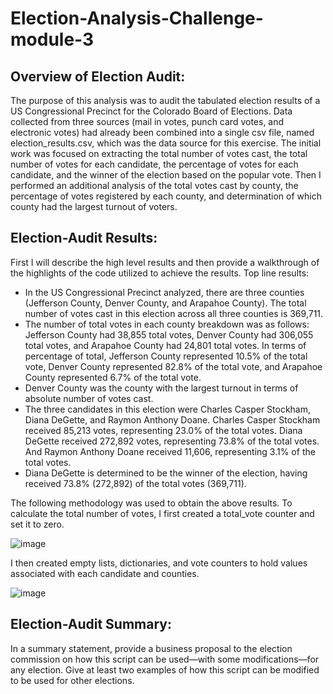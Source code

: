 # Election-Analysis-Challenge-module-3

## Overview of Election Audit: 
The purpose of this analysis was to audit the tabulated election results of a US Congressional Precinct for the Colorado Board of Elections.  Data collected from three sources (mail in votes, punch card votes, and electronic votes) had already been combined into a single csv file, named election_results.csv, which was the data source for this exercise.  The initial work was focused on extracting the total number of votes cast, the total number of votes for each candidate, the percentage of votes for each candidate, and the winner of the election based on the popular vote.  Then I performed an additional analysis of the total votes cast by county, the percentage of votes registered by each county, and determination of which county had the largest turnout of voters.

## Election-Audit Results: 
First I will describe the high level results and then provide a walkthrough of the highlights of the code utilized to achieve the results. 
Top line results:
- In the US Congressional Precinct analyzed, there are three counties (Jefferson County, Denver County, and Arapahoe County).  The total number of votes cast in this election across all three counties is 369,711.
- The number of total votes in each county breakdown was as follows: Jefferson County had 38,855 total votes, Denver County had 306,055 total votes, and Arapahoe County had 24,801 total votes.  In terms of percentage of total, Jefferson County represented 10.5% of the total vote, Denver County represented 82.8% of the total vote, and Arapahoe County represented 6.7% of the total vote.
- Denver County was the county with the largest turnout in terms of absolute number of votes cast.
- The three candidates in this election were Charles Casper Stockham, Diana DeGette, and Raymon Anthony Doane.  Charles Casper Stockham received 85,213 votes, representing 23.0% of the total votes.  Diana DeGette received 272,892 votes, representing 73.8% of the total votes.  And Raymon Anthony Doane received 11,606, representing 3.1% of the total votes.
- Diana DeGette is determined to be the winner of the election, having received 73.8% (272,892) of the total votes (369,711).

The following methodology was used to obtain the above results.  To calculate the total number of votes, I first created a total_vote counter and set it to zero.

![image](https://user-images.githubusercontent.com/90977689/136279087-7b3b9a8a-27e4-46c5-8757-0267dec7b306.png)

I then created empty lists, dictionaries, and vote counters to hold values associated with each candidate and counties.

![image](https://user-images.githubusercontent.com/90977689/136279940-75cc0119-ffda-41d3-9ef0-cab42a185e90.png)



## Election-Audit Summary: 
In a summary statement, provide a business proposal to the election commission on how this script can be used—with some modifications—for any election. Give at least two examples of how this script can be modified to be used for other elections.
